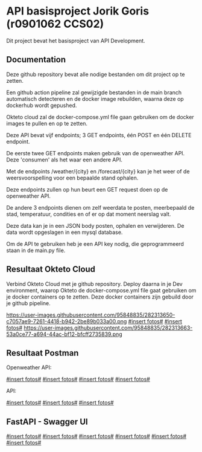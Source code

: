 
# API basisproject Jorik Goris (r0901062 CCS02)

Dit project bevat het basisproject van API Development.


## Documentation

Deze github repository bevat alle nodige bestanden om dit project op te zetten.

Een github action pipeline zal gewijzigde bestanden in de main branch automatisch detecteren en de docker image rebuilden, waarna deze op dockerhub wordt gepushed.

Okteto cloud zal de docker-compose.yml file gaan gebruiken om de docker images te pullen en op te zetten.

Deze API bevat vijf endpoints; 3 GET endpoints, één POST en één DELETE endpoint. 

De eerste twee GET endpoints maken gebruik van de openweather API. Deze 'consumen' als het waar een andere API. 

Met de endpoints /weather/{city} en /forecast/{city} kan je het weer of de weersvoorspelling voor een bepaalde stand ophalen.

Deze endpoints zullen op hun beurt een GET request doen op de openweather API. 

De andere 3 endpoints dienen om zelf weerdata te posten, meerbepaald de stad, temperatuur, condities en of er op dat moment neerslag valt.

Deze data kan je in een JSON body posten, ophalen en verwijderen. De data wordt opgeslagen in een mysql database.

Om de API te gebruiken heb je een API key nodig, die geprogrammeerd staan in de main.py file.




## Resultaat Okteto Cloud
Verbind Okteto Cloud met je github repository.
Deploy daarna in je Dev environment, waarop Okteto de docker-compose.yml file gaat gebruiken om je docker containers op te zetten. Deze docker containers zijn gebuild door je github pipeline.

https://user-images.githubusercontent.com/95848835/282313650-c7057ae9-7261-4418-b942-2be89b033a00.png
[#insert fotos#](https://user-images.githubusercontent.com/95848835/282313651-c4ff7f1c-82ff-4eb9-a939-399e65856b0b.png)
[#insert fotos#](https://user-images.githubusercontent.com/95848835/282313652-60c978b8-7fec-4eaa-b55a-ae8ea6ba1aca.png)
https://user-images.githubusercontent.com/95848835/282313663-53a0ce77-a694-44ac-bf12-bfcff2735839.png


## Resultaat Postman

Openweather API:

[#insert fotos#](https://user-images.githubusercontent.com/95848835/282313653-cd70e2c5-b183-4210-b657-70e7146829b1.png)
[#insert fotos#](https://user-images.githubusercontent.com/95848835/282313653-cd70e2c5-b183-4210-b657-70e7146829b1.png)
[#insert fotos#](https://user-images.githubusercontent.com/95848835/282313654-b9abcdbf-2e04-45dc-bb9e-c7de51a408e4.png)
[#insert fotos#](https://user-images.githubusercontent.com/95848835/282313657-7a9648b7-7052-4489-aeed-1e13af8a3534.png)


API:

[#insert fotos#](https://user-images.githubusercontent.com/95848835/282313658-e5c5d702-c7de-47a3-85b6-6321625dec5b.png)
[#insert fotos#](https://user-images.githubusercontent.com/95848835/282313660-357314bb-62ec-4d77-b636-da5620f29157.png)
[#insert fotos#](https://user-images.githubusercontent.com/95848835/282313661-b4865df6-5430-46a3-95b2-8b879b9fa945.png)

## FastAPI - Swagger UI
[#insert fotos#](https://user-images.githubusercontent.com/95848835/282313664-9a68f253-ca1a-4534-a6fc-fdb2d342d66e.png)
[#insert fotos#](https://user-images.githubusercontent.com/95848835/282313665-767af8bb-afe9-45bd-a17d-3a26564f2700.png)
[#insert fotos#](https://user-images.githubusercontent.com/95848835/282313666-31f410be-7b07-4420-adf2-ba1edf92dbca.png)
[#insert fotos#](https://user-images.githubusercontent.com/95848835/282313668-893aeaf0-ab07-42c8-9e05-4209291ed8ea.png)
[#insert fotos#](https://user-images.githubusercontent.com/95848835/282313669-b9e48dc9-ffb6-4a61-9a19-1fbb851714b5.png)
[#insert fotos#](https://user-images.githubusercontent.com/95848835/282313670-37d3e1cc-cc37-435a-9ed6-4ae069667a32.png)
